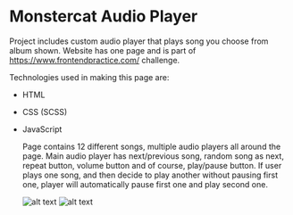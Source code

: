 # Monstercat Audio Player
Project includes custom audio player that plays song you choose from album shown. Website has one page and is part of https://www.frontendpractice.com/ challenge.

Technologies used in making this page are:
- HTML
- CSS (SCSS)
- JavaScript

  Page contains 12 different songs, multiple audio players all around the page. Main audio player has next/previous song, random song as next, repeat button, volume button and of course, play/pause button. If user plays one song, and then decide to play another without pausing first one, player will automatically pause first one and play second one.
  
  ![alt text](https://i.postimg.cc/vBbmXnKT/Screenshot-2022-01-23-at-17-06-06-Level-Days-by-Conro-Monstercat.png)
  ![alt text](https://i.postimg.cc/ydj8GdqP/Screenshot-2022-01-23-at-17-06-30-Level-Days-by-Conro-Monstercat.png)
  
  
